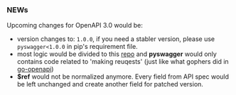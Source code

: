 ### NEWs

Upcoming changes for OpenAPI 3.0 would be:

 - version changes to: `1.0.0`, if you need a stabler version, please use `pyswagger<1.0.0` in pip's requirement file.
 - most logic would be divided to this [repo](https://github.com/mission-liao/pyopenapi) and **pyswagger** would only contains code related to 'making reuqests' (just like what gophers did in [go-openapi](https://github.com/go-openapi))
 - **$ref** would not be normalized anymore. Every field from API spec would be left unchanged and create another field for patched version.
